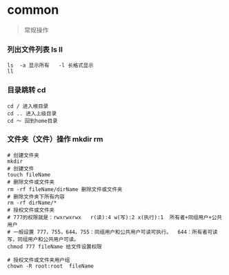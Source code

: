 # common
> 常规操作

### 列出文件列表 ls ll
```shell script
ls  -a 显示所有   -l 长格式显示
ll
```
### 目录跳转 cd
```shell script
cd / 进入根目录
cd .. 进入上级目录
cd ～ 回到home目录
```
### 文件夹（文件）操作 mkdir rm 
```shell script
# 创建文件夹
mkdir 
# 创建文件
touch fileName 
# 删除文件或文件夹
rm -rf fileName/dirName 删除文件或文件夹
# 删除文件夹下所有内容
rm -rf dirName/*  
# 授权文件或文件夹   
# 777的权限就是：rwxrwxrwx   r(读):4 w(写):2 x(执行):1  所有者+同组用户+公共用户 
# 一般设置 777，755，644。755：同组用户和公共用户可读可执行。  644：所有者可读写，同组用户和公共用户可读。
chmod 777 fileName 给文件设置权限

# 授权文件或文件夹用户组
chown -R root:root  fileName
```
